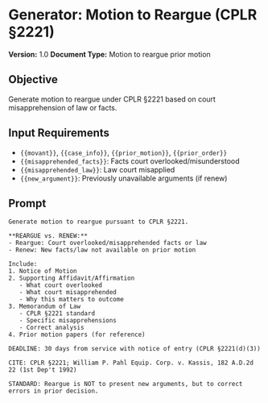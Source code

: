 # Generator: Motion to Reargue (CPLR §2221)

**Version:** 1.0
**Document Type:** Motion to reargue prior motion

## Objective
Generate motion to reargue under CPLR §2221 based on court misapprehension of law or facts.

## Input Requirements
- `{{movant}}`, `{{case_info}}`, `{{prior_motion}}`, `{{prior_order}}`
- `{{misapprehended_facts}}`: Facts court overlooked/misunderstood
- `{{misapprehended_law}}`: Law court misapplied
- `{{new_argument}}`: Previously unavailable arguments (if renew)

## Prompt
```
Generate motion to reargue pursuant to CPLR §2221.

**REARGUE vs. RENEW:**
- Reargue: Court overlooked/misapprehended facts or law
- Renew: New facts/law not available on prior motion

Include:
1. Notice of Motion
2. Supporting Affidavit/Affirmation
   - What court overlooked
   - What court misapprehended
   - Why this matters to outcome
3. Memorandum of Law
   - CPLR §2221 standard
   - Specific misapprehensions
   - Correct analysis
4. Prior motion papers (for reference)

DEADLINE: 30 days from service with notice of entry (CPLR §2221(d)(3))

CITE: CPLR §2221; William P. Pahl Equip. Corp. v. Kassis, 182 A.D.2d 22 (1st Dep't 1992)

STANDARD: Reargue is NOT to present new arguments, but to correct errors in prior decision.
```
